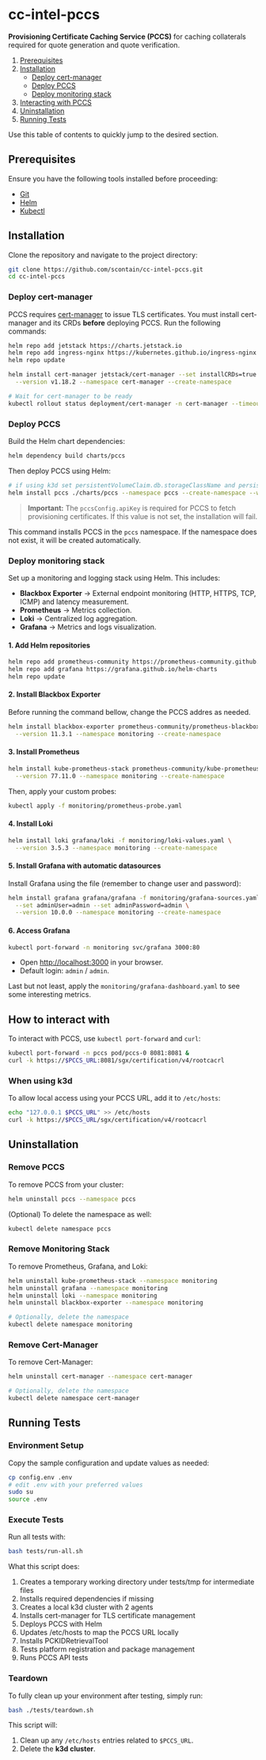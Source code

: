 # cc-intel-pccs

**Provisioning Certificate Caching Service (PCCS)** for caching collaterals required for quote generation and quote verification.

1. [Prerequisites](#prerequisites)
2. [Installation](#installation)
   * [Deploy cert-manager](#deploy-cert-manager)
   * [Deploy PCCS](#deploy-pccs)
   * [Deploy monitoring stack](#deploy-monitoring-stack)
3. [Interacting with PCCS](#how-to-interact-with)
4. [Uninstallation](#uninstallation)
5. [Running Tests](#running-tests)

Use this table of contents to quickly jump to the desired section.

## Prerequisites

Ensure you have the following tools installed before proceeding:

* [Git](https://git-scm.com/downloads)
* [Helm](https://helm.sh/docs/intro/install/)
* [Kubectl](https://kubernetes.io/docs/setup/)

## Installation

Clone the repository and navigate to the project directory:

```bash
git clone https://github.com/scontain/cc-intel-pccs.git
cd cc-intel-pccs
```

### Deploy cert-manager

PCCS requires [cert-manager](https://cert-manager.io/) to issue TLS certificates. You must install cert-manager and its CRDs **before** deploying PCCS. Run the following commands:

```bash
helm repo add jetstack https://charts.jetstack.io
helm repo add ingress-nginx https://kubernetes.github.io/ingress-nginx
helm repo update

helm install cert-manager jetstack/cert-manager --set installCRDs=true \
  --version v1.18.2 --namespace cert-manager --create-namespace

# Wait for cert-manager to be ready
kubectl rollout status deployment/cert-manager -n cert-manager --timeout=120s
```

### Deploy PCCS

Build the Helm chart dependencies:

```sh
helm dependency build charts/pccs
```

Then deploy PCCS using Helm:

```bash
# if using k3d set persistentVolumeClaim.db.storageClassName and persistentVolumeClaim.logs.storageClassName to local-path
helm install pccs ./charts/pccs --namespace pccs --create-namespace --wait --set pccsConfig.apiKey=$DCAP_KEY
```

> **Important:** The `pccsConfig.apiKey` is required for PCCS to fetch provisioning certificates. If this value is not set, the installation will fail.

This command installs PCCS in the `pccs` namespace. If the namespace does not exist, it will be created automatically.

### Deploy monitoring stack

Set up a monitoring and logging stack using Helm. This includes:

* **Blackbox Exporter** → External endpoint monitoring (HTTP, HTTPS, TCP, ICMP) and latency measurement.
* **Prometheus** → Metrics collection.
* **Loki** → Centralized log aggregation.
* **Grafana** → Metrics and logs visualization.

#### 1. Add Helm repositories

```bash
helm repo add prometheus-community https://prometheus-community.github.io/helm-charts
helm repo add grafana https://grafana.github.io/helm-charts
helm repo update
```

#### 2. Install Blackbox Exporter

Before running the command bellow, change the PCCS addres as needed.

```bash
helm install blackbox-exporter prometheus-community/prometheus-blackbox-exporter -f monitoring/blackbox-values.yaml \
  --version 11.3.1 --namespace monitoring --create-namespace
```

#### 3. Install Prometheus

```bash
helm install kube-prometheus-stack prometheus-community/kube-prometheus-stack \
  --version 77.11.0 --namespace monitoring --create-namespace
```

Then, apply your custom probes:

```bash
kubectl apply -f monitoring/prometheus-probe.yaml
```

#### 4. Install Loki

```bash
helm install loki grafana/loki -f monitoring/loki-values.yaml \
  --version 3.5.3 --namespace monitoring --create-namespace
```

#### 5. Install Grafana with automatic datasources

Install Grafana using the file (remember to change user and password):

```bash
helm install grafana grafana/grafana -f monitoring/grafana-sources.yaml \
  --set adminUser=admin --set adminPassword=admin \
  --version 10.0.0 --namespace monitoring --create-namespace
```

#### 6. Access Grafana

```bash
kubectl port-forward -n monitoring svc/grafana 3000:80
```

* Open [http://localhost:3000](http://localhost:3000) in your browser.
* Default login: `admin` / `admin`.

Last but not least, apply the `monitoring/grafana-dashboard.yaml` to see some interesting metrics.

## How to interact with

To interact with PCCS, use `kubectl port-forward` and `curl`:

```bash
kubectl port-forward -n pccs pod/pccs-0 8081:8081 &
curl -k https://$PCCS_URL:8081/sgx/certification/v4/rootcacrl
```

### When using k3d

To allow local access using your PCCS URL, add it to `/etc/hosts`:

```bash
echo "127.0.0.1 $PCCS_URL" >> /etc/hosts
curl -k https://$PCCS_URL/sgx/certification/v4/rootcacrl
```

## Uninstallation

### Remove PCCS

To remove PCCS from your cluster:

```bash
helm uninstall pccs --namespace pccs
```

(Optional) To delete the namespace as well:

```bash
kubectl delete namespace pccs
```

### Remove Monitoring Stack

To remove Prometheus, Grafana, and Loki:

```bash
helm uninstall kube-prometheus-stack --namespace monitoring
helm uninstall grafana --namespace monitoring
helm uninstall loki --namespace monitoring
helm uninstall blackbox-exporter --namespace monitoring

# Optionally, delete the namespace
kubectl delete namespace monitoring
```

### Remove Cert-Manager

To remove Cert-Manager:

```bash
helm uninstall cert-manager --namespace cert-manager

# Optionally, delete the namespace
kubectl delete namespace cert-manager
```

## Running Tests

### Environment Setup

Copy the sample configuration and update values as needed:

```bash
cp config.env .env
# edit .env with your preferred values
sudo su
source .env
```

### Execute Tests

Run all tests with:

```bash
bash tests/run-all.sh
```

What this script does:

1. Creates a temporary working directory under tests/tmp for intermediate files
1. Installs required dependencies if missing
1. Creates a local k3d cluster with 2 agents
1. Installs cert-manager for TLS certificate management
1. Deploys PCCS with Helm
1. Updates /etc/hosts to map the PCCS URL locally
1. Installs PCKIDRetrievalTool
1. Tests platform registration and package management
1. Runs PCCS API tests

### Teardown

To fully clean up your environment after testing, simply run:

```bash
bash ./tests/teardown.sh
```

This script will:

1. Clean up any `/etc/hosts` entries related to `$PCCS_URL`.
1. Delete the **k3d cluster**.
